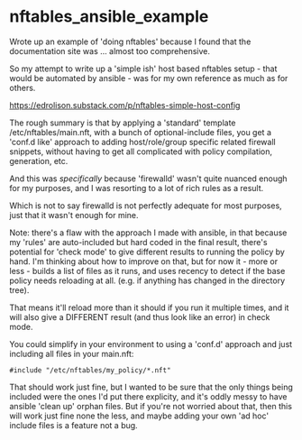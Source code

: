 # nftables_ansible_example

Wrote up an example of 'doing nftables' because I found that the documentation site was ... almost too comprehensive.

So my attempt to write up a 'simple ish' host based nftables setup - that would be automated by ansible - was for my own reference as much as for others.

https://edrolison.substack.com/p/nftables-simple-host-config

The rough summary is that by applying a 'standard' template /etc/nftables/main.nft, with a bunch of optional-include files, you get a 'conf.d like' approach to adding host/role/group specific related firewall snippets, without having to get all complicated with policy compilation, generation, etc.

And this was _specifically_ because 'firewalld' wasn't quite nuanced enough for my purposes, and I was resorting to a lot of rich rules as a result. 

Which is not to say firewalld is not perfectly adequate for most purposes, just that it wasn't enough for mine. 

Note: there's a flaw with the approach I made with ansible, in that because my 'rules' are auto-included but hard coded in the final result, there's potential for 'check mode' to give different results to running the policy by hand.
I'm thinking about how to improve on that, but for now it - more or less - builds a list of files as it runs, and uses recency to detect if the base policy needs reloading at all. (e.g. if anything has changed in the directory tree). 

That means it'll reload more than it should if you run it multiple times, and it will also give a DIFFERENT result (and thus look like an error) in check mode. 

You could simplify in your environment to using a 'conf.d' approach and just including all files in your main.nft:

    #include "/etc/nftables/my_policy/*.nft"

That should work just fine, but I wanted to be sure that the only things being included were the ones I'd put there explicity, and it's oddly messy to have ansible 'clean up' orphan files. 
But if you're not worried about that, then this will work just fine none the less, and maybe adding your own 'ad hoc' include files is a feature not a bug. 

